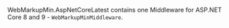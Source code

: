 WebMarkupMin.AspNetCoreLatest contains one Middleware for ASP.NET Core 8 and 9 - `WebMarkupMinMiddleware`.